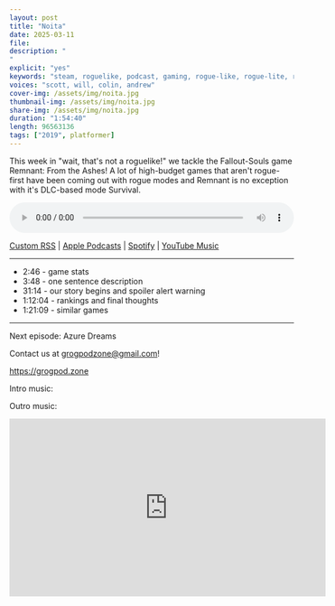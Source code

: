 ```yaml
---
layout: post
title: "Noita"
date: 2025-03-11
file: 
description: "
"
explicit: "yes" 
keywords: "steam, roguelike, podcast, gaming, rogue-like, rogue-lite, roguelite"
voices: "scott, will, colin, andrew"
cover-img: /assets/img/noita.jpg
thumbnail-img: /assets/img/noita.jpg
share-img: /assets/img/noita.jpg
duration: "1:54:40"
length: 96563136 
tags: ["2019", platformer]
---
```


This week in "wait, that's not a roguelike!" we tackle the Fallout-Souls game Remnant: From the Ashes! A lot of high-budget games that aren't rogue-first have been coming out with rogue modes and Remnant is no exception with it's DLC-based mode Survival. 

<div class="container">
  <audio controls style="width: 100%;">
    <source src="xxxxxxxxxxxxxxx" type="audio/mpeg">
  </audio>
</div>

[Custom RSS](https://grogpod.zone/feed.xml) | [Apple Podcasts](https://podcasts.apple.com/us/podcast/grogpod/id1650474911) | [Spotify](https://open.spotify.com/show/655SEhPUWIC77oO3hILe0b) | [YouTube Music](https://music.youtube.com/playlist?list=PL-ShOmyMvd4jYFChE6tgj0JYG8RKK4xe0) 

---
* 2:46 - game stats
* 3:48 - one sentence description
* 31:14 - our story begins and spoiler alert warning
* 1:12:04 - rankings and final thoughts
* 1:21:09 - similar games

---

Next episode: Azure Dreams

Contact us at grogpodzone@gmail.com!

https://grogpod.zone

Intro music: 

Outro music: 

<div class="embed-responsive embed-responsive-16by9">
<iframe width="560" height="315" src="https://www.youtube.com/embed/xxxxxxxxxxxxxx" title="YouTube video player" frameborder="0" allow="accelerometer; autoplay; clipboard-write; encrypted-media; gyroscope; picture-in-picture" allowfullscreen></iframe>
</div>
